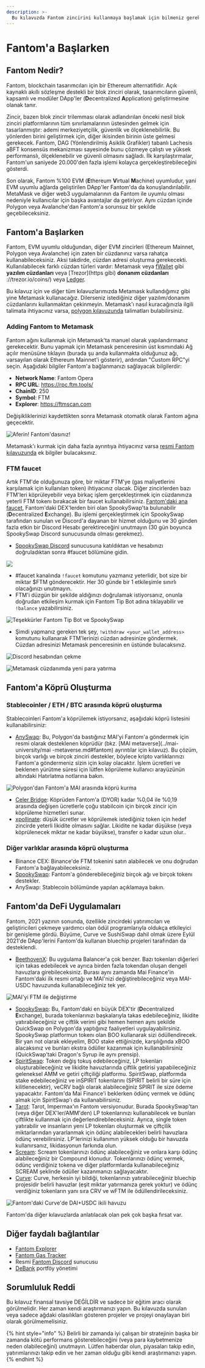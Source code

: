```yaml
---
description: >-
  Bu kılavuzda Fantom zincirini kullanmaya başlamak için bilmeniz gereken her şeyi açıklayacağız.
---
```


# Fantom'a Başlarken

## Fantom Nedir?

Fantom, blockchain tasarımcıları için bir Ethereum alternatifidir. Açık kaynaklı akıllı sözleşme destekli bir blok zinciri olarak, tasarımcıların güvenli, kapsamlı ve modüler DApp'ler (**D**ecentralized **A**pplication) geliştirmesine olanak tanır.

Zincir, bazen blok zincir trilemması olarak adlandırılan önceki nesil blok zinciri platformlarının tüm sınırlamalarının üstesinden gelmek için tasarlanmıştır: ademi merkeziyetçilik, güvenlik ve ölçeklenebilirlik. Bu yönlerden birini geliştirmek için, diğer ikisinden birinin üste gelmesi gerekecek. Fantom, DAG (Yönlendirilmiş Asiklik Grafikler) tabanlı Lachesis aBFT konsensüs mekanizması sayesinde bunu çözmeye çalıştı ve yüksek performanslı, ölçeklenebilir ve güvenli olmasını sağladı. İlk karşılaştırmalar, Fantom'un saniyede 20.000'den fazla işlemi kolayca gerçekleştirebileceğini gösterdi.

Son olarak, Fantom %100 EVM (**E**thereum **V**irtual **M**achine) uyumludur, yani EVM uyumlu ağlarda geliştirilen DApp'ler Fantom'da da konuşlandırılabilir. MetaMask ve diğer web3 uygulamalarının da Fantom ile uyumlu olması nedeniyle kullanıcılar için başka avantajlar da getiriyor. Aynı cüzdan içinde Polygon veya Avalanche'dan Fantom'a sorunsuz bir şekilde geçebileceksiniz.

## Fantom'a Başlarken

Fantom, EVM uyumlu olduğundan, diğer EVM zincirleri (Ethereum Mainnet, Polygon veya Avalanche) için zaten bir cüzdanınız varsa rahatça kullanabileceksiniz. Aksi takdirde, cüzdan adresi oluşturma gerekecekti. Kullanılabilecek farklı cüzdan türleri vardır: Metamask veya [fWallet](https://pwawallet.fantom.network/#/) gibi **yazılım cüzdanları** veya [Trezor](https gibi) **donanım cüzdanları** ://trezor.io/coins/) veya [Ledger](https://fantom.foundation/blog/how-to-set-up-your-ledger-nano-sx-with-fantom/).

Bu kılavuz için ve diğer tüm kılavuzlarımızda Metamask kullandığımız gibi yine Metamask kullanacağız. Dilerseniz istediğiniz diğer yazılım/donanım cüzdanlarını kullanmaktan çekinmeyin. Metamask'ı nasıl kuracağınızla ilgili talimata ihtiyacınız varsa, [polygon kılavuzunda](../polygon-tutorials/how-to-get-started-on-polygon.md#downloading-metamask) talimatları bulabilirsiniz.

### Adding Fantom to Metamask

Fantom ağını kullanmak için Metamask'ta manuel olarak yapılandırmanız gerekecektir. Bunu yapmak için Metamask penceresinin üst kısmındaki Ağ açılır menüsüne tıklayın (burada şu anda kullanmakta olduğunuz ağı, varsayılan olarak Ethereum Mainnet'i gösterir), ardından "Custom RPC"yi seçin. Aşağıdaki bilgiler Fantom'a bağlanmanızı sağlayacak bilgilerdir:

* **Network Name**: Fantom Opera
* **RPC URL**: https://rpc.ftm.tools/
* **ChainID**: 250
* **Symbol**: FTM
* **Explorer**: https://ftmscan.com

Değişikliklerinizi kaydettikten sonra Metamask otomatik olarak Fantom ağına geçecektir.

![Aferin! Fantom'dasınız!](<../.gitbook/assets/image (41).png>)

Metamask'ı kurmak için daha fazla ayrıntıya ihtiyacınız varsa [resmi Fantom kılavuzunda](https://docs.fantom.foundation/tutorials/set-up-metamask) ek bilgiler bulacaksınız.

### FTM faucet

Artık FTM'de olduğunuza göre, bir miktar FTM'ye (gas maliyetlerini karşılamak için kullanılan token) ihtiyacınız olacak. Diğer zincirlerden bazı FTM'leri köprüleyebilir veya birkaç işlem gerçekleştirmek için cüzdanınıza yeterli FTM tokenı bırakacak bir faucet kullanabilirsiniz. [Fantom'daki ana faucet](https://docs.spookyswap.finance/getting-started/how-to-get-fantom-gas), Fantom'daki DEX'lerden biri olan SpookySwap'ta bulunabilir (**D**ecentralized **E**xchange). Bu işlemi gerçekleştirmek için SpookySwap tarafından sunulan ve Discord'a dayanan bir hizmet olduğunu ve 30 günden fazla etkin bir Discord Hesabı gerektireceğini unutmayın (30 gün boyunca SpookySwap Discord sunucusunda olması gerekmez).

* [SpookySwap Discord](http://discord.gg/AqbsWsWDgn) sunucusuna katıldıktan ve hesabınızı doğruladıktan sonra #faucet bölümüne gidin.

![](https://github.com/pingu1/qidao-doc/blob/en/.gitbook/assets/image%20\(42\)%20\(1\).png)

* #faucet kanalında `!faucet` komutunu yazmanız yeterlidir, bot size bir miktar $FTM gönderecektir. Her 30 günde bir 1 etkileşimle sınırlı olacağınızı unutmayın.
* FTM'i düzgün bir şekilde aldığınızı doğrulamak istiyorsanız, onunla doğrudan etkileşim kurmak için Fantom Tip Bot adına tıklayabilir ve `!balance` yazabilirsiniz.

![Teşekkürler Fantom Tip Bot ve SpookySwap](https://github.com/pingu1/qidao-doc/blob/en/.gitbook/assets/image%20\(45\)%20\(1\).png)

* Şimdi yapmanız gereken tek şey, `!withdraw <your_wallet_address>` komutunu kullanarak FTM'lerinizi cüzdan adresinize göndermek. Cüzdan adresinizi Metamask penceresinin en üstünde bulacaksınız.

![Discord hesabından çekme](<../.gitbook/assets/image (40).png>)

![Metamask cüzdanımda yeni para yatırma](<../.gitbook/assets/image (37).png>)

## Fantom'a Köprü Oluşturma

### Stablecoinler / ETH / BTC arasında köprü oluşturma

Stablecoinleri Fantom'a köprülemek istiyorsanız, aşağıdaki köprü listesini kullanabilirsiniz:

* [AnySwap](https://anyswap.exchange/#/bridge): Bu, Polygon'da bastığınız MAI'yi Fantom'a göndermek için resmi olarak desteklenen köprüdür (bkz. [MAI metaverse](../mai-university/mai -metaverse.md#fantom) ayrıntılar için kılavuz). Bu çözüm, birçok varlığı ve birçok zinciri destekler, böylece kripto varlıklarınızı Fantom'a göndermeniz sizin için kolay olacaktır. İşlem ücretleri ve beklenen yürütme süresi için lütfen köprüleme kullanıcı arayüzünün altındaki Hatırlatma notlarına bakın.

![Polygon'dan Fantom'a MAI arasında köprü kurma](https://github.com/pingu1/qidao-doc/blob/en/.gitbook/assets/image%20\(43\)%20\(1\).png)

* [Celer Bridge](https://cbridge.celer.network/#/): Köprüden Fantom'a (DYOR) kadar %0,04 ile %0,19 arasında değişen ücretlerle çoğu stabilcoin için birçok zincir için köprüleme hizmetleri sunar.
* [xpollinate](https://www.xpollinate.io): düşük ücretler ve köprülemek istediğiniz token için hedef zincirde yeterli likidite olmasını sağlar. Likidite ne kadar düşükse (veya köprülenecek miktar ne kadar büyükse), transfer o kadar uzun olur..

### Diğer varlıklar arasında köprü oluşturma

* Binance CEX: Binance'de FTM tokenini satın alabilecek ve onu doğrudan Fantom'a bağlayabileceksiniz.
* [SpookySwap](https://spookyswap.finance/bridge): Fantom'a gönderebileceğiniz birçok ağı ve birçok tokenı destekler.
* AnySwap: Stablecoin bölümünde yapılan açıklamaya bakın.

## Fantom'da DeFi Uygulamaları

Fantom, 2021 yazının sonunda, özellikle zincirdeki yatırımcıları ve geliştiricileri çekmeye yardımcı olan ödül programlarıyla oldukça etkileyici bir genişleme gördü. Büyüme, Curve ve SushiSwap dahil olmak üzere Eylül 2021'de DApp'lerini Fantom'da kullanan bluechip projeleri tarafından da desteklendi.

* [BeethovenX](https://app.beethovenx.io/#/): Bu uygulama Balancer'a çok benzer. Bazı tokenları diğerleri için takas edebilecek ve ayrıca birden fazla tokendan oluşan dengeli havuzlara girebileceksiniz. Burası aynı zamanda Mai Finance'in Fantom'daki ilk resmi ortağı ve MAI'nizi değiştirebileceğiniz veya MAI-USDC havuzunda kullanabileceğiniz tek yer.

![MAI'yi FTM ile değiştirme](https://github.com/pingu1/qidao-doc/blob/en/.gitbook/assets/image%20\(44\)%20\(1\).png)

* [SpookySwap](https://spookyswap.finance): Bu, Fantom'daki en büyük DEX'tir (**D**ecentralized **E**xchange), burada tokenlarınızı başkalarıyla takas edebileceğiniz, likidite yatırabileceğiniz ve çiftlik verimi gibi hemen hemen aynı şekilde QuickSwap on Polygon'da yaptığınız faaliyetleri uygulayabilirsiniz. SpookySwap platformun tokenı olan BOO kullanarak sizi ödüllendirecek. Bir yan not olarak ekleyelim, BOO stake ettiğinizde, karşılığında xBOO alacaksınız ve bunları ekstra ödüller kazanmak için kullanabilirsiniz (QuickSwap'taki Dragon's Syrup ile aynı prensip).
* [SpiritSwap](https://app.spiritswap.finance): Token değiş tokuş edebileceğiniz, LP tokenları oluşturabileceğiniz ve likidite havuzlarında çiftlik getirisi yapabileceğiniz geleneksel AMM ve getiri çiftçiliği platformu. SpiritSwap, platformda stake edebileceğiniz ve inSPIRIT tokenlarını (SPIRIT belirli bir süre için kilitlenecektir), veCRV bağlı olarak alabileceğiniz SPIRIT ile size ödeme yapacaktır. Fantom'da Mai Finance'i beklerken ödünç vermek ve ödünç almak için SpiritSwap'ı da kullanabilirsiniz.
* [Tarot](https://www.tarot.to): Tarot, Impermax'ın Fantom versiyonudur. Burada SpookySwap'tan (veya diğer DEX'ler/AMM'den) LP tokenlarınızı kullanabilecek ve bunları çiftlikte kullanmak için değerlendirebileceksiniz. Ayrıca, single token yatırabilir ve insanların yeni LP tokenları oluşturmak ve çiftçilik miktarlarından yararlanmak için ödünç alabilecekleri belirli havuzlara ödünç verebilirsiniz. LP'lerinizi kullanımın yüksek olduğu bir havuzda kullanırsanız, likidasyonun farkında olun.
* [Scream](https://scream.sh): Scream tokenlarınızı ödünç alabileceğiniz ve onlara karşı ödünç alabileceğiniz bir Compound klonudur. Tokenlarınızı ödünç vermek, ödünç verdiğiniz tokena ve diğer platformlarda kullanabileceğiniz SCREAM şeklinde ödüller kazanmanızı sağlayacaktır.
* [Curve](nasıl-başlangıç-on-fantom.md#bridging-stable-coins-eth-btc): Curve, herkesin iyi bildiği, tokenlarınızı yatırabileceğiniz bluechip projesidir belirli havuzlar (eşit miktar yatırmanıza gerek yoktur) ve ödünç verdiğiniz tokenların yanı sıra CRV ve wFTM ile ödüllendirileceksiniz.

![Fantom'daki Curve'de DAI+USDC ikili havuzu](<../.gitbook/assets/image (36).png>)

Fantom'da diğer kılavuzlarda anlatılacak olan pek çok başka fırsat var.

## Diğer faydalı bağlantılar

* [Fantom Explorer](https://explorer.fantom.network)
* [Fantom Gas Tracker](https://ftmscan.com/gastracker)
* Resmi [Fantom Discord](fantom.md#ftm-faucet-nasıl-başlatılır) sunucusu
* [DeBank](https://debank.com) portföy yönetimi

## Sorumluluk Reddi

Bu kılavuz finansal tavsiye DEĞİLDİR ve sadece bir eğitim aracı olarak görülmelidir. Her zaman kendi araştırmanızı yapın. Bu kılavuzda sunulan veya sadece ağdaki olasılıkları gösteren projeler ve projeyi onaylayan biri olarak görülmemelisiniz.

{% hint style="info" %}
Belirli bir zamanda iyi çalışan bir stratejinin başka bir zamanda kötü performans gösterebileceğini (veya para kaybetmenize neden olabileceğini) unutmayın. Lütfen haberdar olun, piyasaları takip edin, yatırımlarınızı takip edin ve her zaman olduğu gibi kendi araştırmanızı yapın.
{% endhint %}
